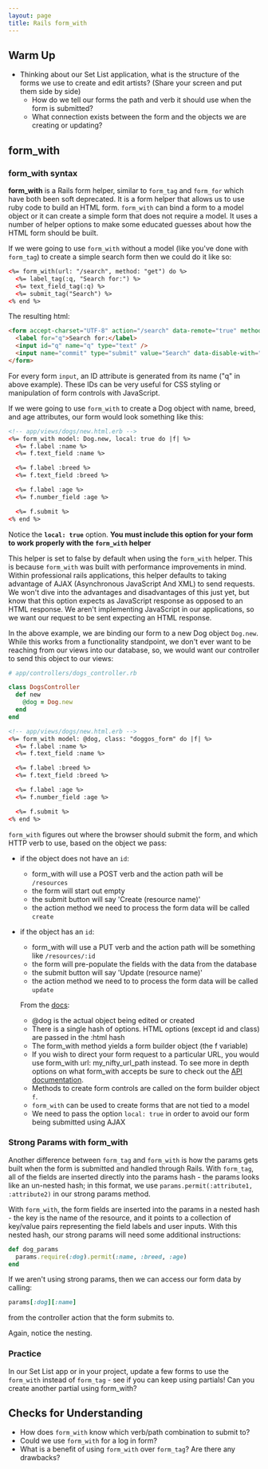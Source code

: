 ```yaml
---
layout: page
title: Rails form_with
---
```


## Warm Up

- Thinking about our Set List application, what is the structure of the forms we use to create and edit artists? (Share your screen and put them side by side)
    - How do we tell our forms the path and verb it should use when the form is submitted?
    - What connection exists between the form and the objects we are creating or updating?

## form_with

### form_with syntax

**form_with** is a Rails form helper, similar to `form_tag` and `form_for` which have both been soft deprecated. It is a form helper that allows us to use ruby code to build an HTML form.  `form_with` can bind a form to a model object or it can create a simple form that does not require a model. It uses a number of helper options to make some educated guesses about how the HTML form should be built.

If we were going to use `form_with` without a model (like you've done with `form_tag`) to create a simple search form then we could do it like so:

```html
<%= form_with(url: "/search", method: "get") do %>
  <%= label_tag(:q, "Search for:") %>
  <%= text_field_tag(:q) %>
  <%= submit_tag("Search") %>
<% end %>
```

The resulting html:

```html
<form accept-charset="UTF-8" action="/search" data-remote="true" method="get">
  <label for="q">Search for:</label>
  <input id="q" name="q" type="text" />
  <input name="commit" type="submit" value="Search" data-disable-with="Search" />
</form>
```

For every form `input`, an ID attribute is generated from its name ("q" in above example). These IDs can be very useful for CSS styling or manipulation of form controls with JavaScript.


If we were going to use `form_with` to create a Dog object with name, breed, and age attributes, our form would look something like this:

```html
<!-- app/views/dogs/new.html.erb -->
<%= form_with model: Dog.new, local: true do |f| %>
  <%= f.label :name %>
  <%= f.text_field :name %>

  <%= f.label :breed %>
  <%= f.text_field :breed %>

  <%= f.label :age %>
  <%= f.number_field :age %>

  <%= f.submit %>
<% end %>
```

Notice the **`local: true`** option.
**You must include this option for your form to work properly with the `form_with` helper**

This helper is set to false by default when using the `form_with` helper. This is because `form_with` was built with performance improvements in mind. Within professional rails applications, this helper defaults to taking advantage of AJAX (Asynchronous JavaScript And XML) to send requests. We won't dive into the advantages and disadvantages of this just yet, but know that this option expects as JavaScript response as opposed to an HTML response. We aren't implementing JavaScript in our applications, so we want our request to be sent expecting an HTML response.

In the above example, we are binding our form to a new Dog object `Dog.new`.  While this works from a functionality standpoint, we don't ever want to be reaching from our views into our database, so, we would want our controller to send this object to our views:

```ruby
# app/controllers/dogs_controller.rb

class DogsController
  def new
    @dog = Dog.new
  end
end
```

```html
<!-- app/views/dogs/new.html.erb -->
<%= form_with model: @dog, class: "doggos_form" do |f| %>
  <%= f.label :name %>
  <%= f.text_field :name %>

  <%= f.label :breed %>
  <%= f.text_field :breed %>

  <%= f.label :age %>
  <%= f.number_field :age %>

  <%= f.submit %>
<% end %>
```

`form_with` figures out where the browser should submit the form, and which HTTP verb to use, based on the object we pass:

* if the object does not have an `id`:
  * form_with will use a POST verb and the action path will be `/resources`
  * the form will start out empty
  * the submit button will say 'Create (resource name)'
  * the action method we need to process the form data will be called `create`
* if the object has an `id`:
  * form_with will use a PUT verb and the action path will be something like `/resources/:id`
  * the form will pre-populate the fields with the data from the database
  * the submit button will say 'Update (resource name)'
  * the action method we need to to process the form data will be called `update`

  From the [docs](https://guides.rubyonrails.org/form_helpers.html):
  * @dog is the actual object being edited or created
  * There is a single hash of options. HTML options (except id and class) are passed in the :html hash
  * The form_with method yields a form builder object (the f variable)
  * If you wish to direct your form request to a particular URL, you would use form_with url: my_nifty_url_path instead. To see more in depth options on what form_with accepts be sure to check out the [API documentation](https://api.rubyonrails.org/v6.0.3.4/classes/ActionView/Helpers/FormHelper.html#method-i-form_with).
  * Methods to create form controls are called on the form builder object `f`.
  * `form_with` can be used to create forms that are not tied to a model
  * We need to pass the option `local: true` in order to avoid our form being submitted using AJAX

### Strong Params with form_with

Another difference between `form_tag` and `form_with` is how the params gets built when the form is submitted and handled through Rails. With `form_tag`,  all of the fields are inserted directly into the params hash - the params looks like an un-nested hash; in this format, we use `params.permit(:attribute1, :attribute2)` in our strong params method.  

With `form_with`, the form fields are inserted into the params in a nested hash - the key is the name of the resource, and it points to a collection of key/value pairs representing the field labels and user inputs.  With this nested hash, our strong params will need some additional instructions:

```ruby
def dog_params
  params.require(:dog).permit(:name, :breed, :age)
end
```

If we aren't using strong params, then we can access our form data by calling:
```ruby
params[:dog][:name]
```

from the controller action that the form submits to.

Again, notice the nesting.


### Practice

In our Set List app or in your project, update a few forms to use the `form_with` instead of `form_tag` - see if you can keep using partials! Can you create another partial using form_with?

## Checks for Understanding

* How does `form_with` know which verb/path combination to submit to?
* Could we use `form_with` for a log in form?
* What is a benefit of using `form_with` over `form_tag`? Are there any drawbacks?
